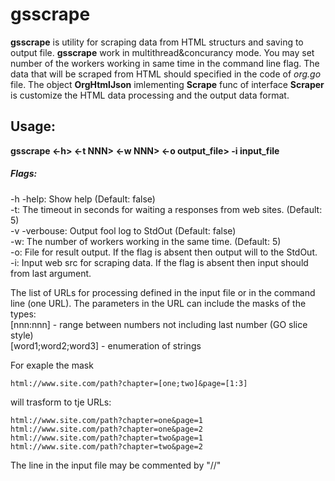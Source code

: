 # gsscrape

__gsscrape__ is utility for scraping data from HTML structurs and saving to output file. __gsscrape__ work in multithread&concurancy mode. You may set number of the workers working in same time in the command line flag. The data that will be scraped from HTML should specified in the code of _org.go_ file. The object __OrgHtmlJson__ imlementing __Scrape__ func of interface __Scraper__ is customize the HTML data processing and the output data format.

Usage:
---
__gsscrape <-h> <-t NNN> <-w NNN> <-o output_file> -i input_file <url>__
##### Flags:
-h -help:       Show help (Default: false)\
-t:             The timeout in seconds for waiting a responses from web sites. (Default: 5)\
-v -verbouse:   Output fool log to StdOut (Default: false)\
-w:             The number of workers working in the same time. (Default: 5)\
-o:             File for result output. If the flag is absent then output will to the StdOut.\
-i:             Input web src for scraping data. If the flag is absent then input should from last argument.

The list of URLs for processing defined in the input file or in the command line (one URL). The parameters in the URL can include the masks of the types:\
[nnn:nnn] - range between numbers not including last number (GO slice style)\
[word1;word2;word3] - enumeration of strings

For exaple the mask
```
html://www.site.com/path?chapter=[one;two]&page=[1:3]
```
will trasform to tje URLs:
```
html://www.site.com/path?chapter=one&page=1
html://www.site.com/path?chapter=one&page=2
html://www.site.com/path?chapter=two&page=1
html://www.site.com/path?chapter=two&page=2
```
The line in the input file may be commented by "//"
